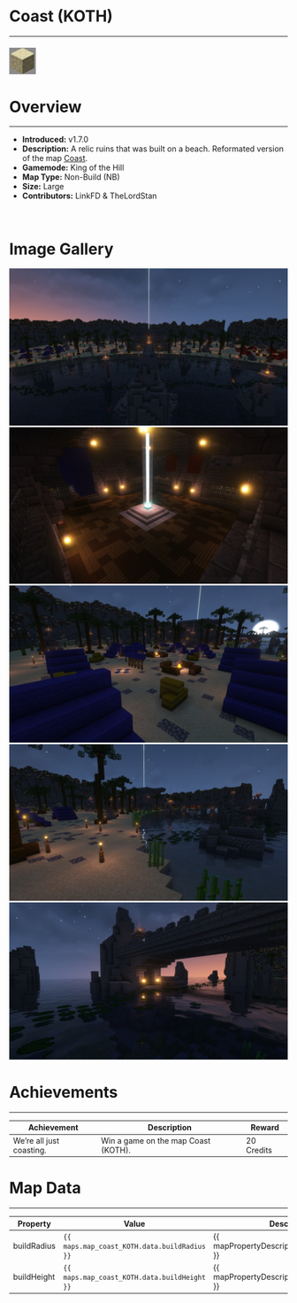 # Coast (KOTH)

***

#### ![CoastKOTHicon](../assets/icons/coastKOTH-icon.jpg)

# Overview
***
- **Introduced:** v1.7.0
- **Description:** A relic ruins that was built on a beach. Reformated version of the map [Coast](CoastCLASSIC).
- **Gamemode:** King of the Hill
- **Map Type:** Non-Build (NB)
- **Size:** Large
- **Contributors:** LinkFD & TheLordStan

<br />  

# Image Gallery
![Coast - Overview](../assets/maps/coastKOTH/coast_koth-overview.jpg '')
![Coast - Middle](../assets/maps/coastKOTH/coast_koth-middle.jpg '')
![Coast - Beacon](../assets/maps/coastKOTH/coast_koth-spawn.jpg '')
![Coast - Flank](../assets/maps/coastKOTH/coast_koth-flank.jpg '')
![Coast - Underbridge](../assets/maps/coastKOTH/coast_koth-underbridge.jpg '')

# Achievements
***

| Achievement | Description | Reward |
| ----- | ----- | ------ |
| We’re all just coasting. | Win a game on the map Coast (KOTH). | 20 Credits |



# Map Data
***

| Property | Value | Description |
| ----------- | ----------- | ------ |
| buildRadius |`{{ maps.map_coast_KOTH.data.buildRadius }}`| {{ mapPropertyDescriptions.buildRadius.koth }} |
| buildHeight |`{{ maps.map_coast_KOTH.data.buildHeight }}`| {{ mapPropertyDescriptions.buildHeight.koth }} |